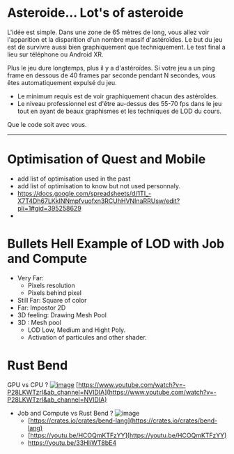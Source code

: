 
 # Asteroide... Lot's of asteroide


L'idée est simple. Dans une zone de 65 mètres de long, vous allez voir l'apparition et la disparition d'un nombre massif d'astéroïdes. Le but du jeu est de survivre aussi bien graphiquement que techniquement. Le test final a lieu sur téléphone ou Android XR.

Plus le jeu dure longtemps, plus il y a d'astéroïdes. Si votre jeu a un ping frame en dessous de 40 frames par seconde pendant N secondes, vous êtes automatiquement expulsé du jeu.

- Le minimum requis est de voir graphiquement chacun des astéroïdes.
- Le niveau professionnel est d'être au-dessus des 55-70 fps dans le jeu tout en ayant de beaux graphismes et les techniques de LOD du cours.

Que le code soit avec vous.





--------------------------



# Optimisation of Quest and Mobile
- add list of optimisation used in the past
- add list of optimisation to know but not used personnaly.
- https://docs.google.com/spreadsheets/d/1TI_-X7T4Dh67LKkINNmpfvuofxn3RCUhHVNInaRRUsw/edit?pli=1#gid=395258629
- 
# Bullets Hell Example of LOD with Job and Compute
- Very Far:
  - Pixels resolution
  - Pixels behind pixel 
- Still Far: Square of color
- Far: Impostor 2D
- 3D feeling: Drawing Mesh Pool
- 3D : Mesh pool
  - LOD Low, Medium and Hight Poly.
  - Activation of particules and other shader. 


# Rust Bend

GPU vs CPU ?
[![image](https://github.com/EloiStree/2024_07_01_HelloUnityShieldDroneMons/assets/20149493/dcb99f61-4c36-4434-88aa-fa68353f7a84)](https://www.youtube.com/watch?v=-P28LKWTzrI&ab_channel=NVIDIA)
[https://www.youtube.com/watch?v=-P28LKWTzrI&ab_channel=NVIDIA](https://www.youtube.com/watch?v=-P28LKWTzrI&ab_channel=NVIDIA)

- Job and Compute vs Rust Bend ?
![image](https://github.com/EloiStree/2024_07_01_HelloUnityShieldDroneMons/assets/20149493/a8bb53f4-8292-4bf2-8be4-cb5dd1a4a089)
  - [https://crates.io/crates/bend-lang](https://crates.io/crates/bend-lang)
  - [https://youtu.be/HCOQmKTFzYY](https://youtu.be/HCOQmKTFzYY)
  - [https://youtu.be/33HIiWT8bE4 ](https://youtu.be/33HIiWT8bE4 )
